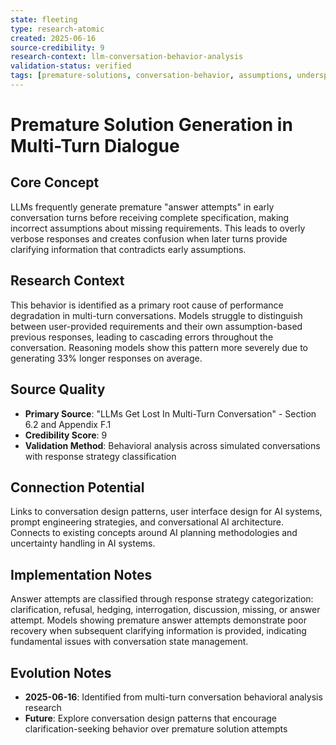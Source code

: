 ```yaml
---
state: fleeting
type: research-atomic
created: 2025-06-16
source-credibility: 9
research-context: llm-conversation-behavior-analysis
validation-status: verified
tags: [premature-solutions, conversation-behavior, assumptions, underspecification, answer-attempts]
---
```


# Premature Solution Generation in Multi-Turn Dialogue

## Core Concept

LLMs frequently generate premature "answer attempts" in early conversation turns before receiving complete specification, making incorrect assumptions about missing requirements. This leads to overly verbose responses and creates confusion when later turns provide clarifying information that contradicts early assumptions.

## Research Context

This behavior is identified as a primary root cause of performance degradation in multi-turn conversations. Models struggle to distinguish between user-provided requirements and their own assumption-based previous responses, leading to cascading errors throughout the conversation. Reasoning models show this pattern more severely due to generating 33% longer responses on average.

## Source Quality

- **Primary Source**: "LLMs Get Lost In Multi-Turn Conversation" - Section 6.2 and Appendix F.1
- **Credibility Score**: 9
- **Validation Method**: Behavioral analysis across simulated conversations with response strategy classification

## Connection Potential

Links to conversation design patterns, user interface design for AI systems, prompt engineering strategies, and conversational AI architecture. Connects to existing concepts around AI planning methodologies and uncertainty handling in AI systems.

## Implementation Notes

Answer attempts are classified through response strategy categorization: clarification, refusal, hedging, interrogation, discussion, missing, or answer attempt. Models showing premature answer attempts demonstrate poor recovery when subsequent clarifying information is provided, indicating fundamental issues with conversation state management.

## Evolution Notes

- **2025-06-16**: Identified from multi-turn conversation behavioral analysis research
- **Future**: Explore conversation design patterns that encourage clarification-seeking behavior over premature solution attempts